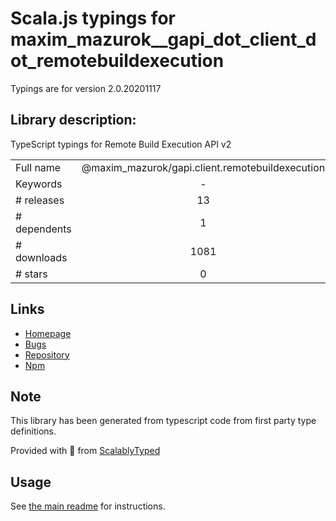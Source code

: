 
# Scala.js typings for maxim_mazurok__gapi_dot_client_dot_remotebuildexecution

Typings are for version 2.0.20201117

## Library description:
TypeScript typings for Remote Build Execution API v2

|                    |                 |
| ------------------ | :-------------: |
| Full name          | @maxim_mazurok/gapi.client.remotebuildexecution |
| Keywords           | - |
| # releases         | 13 |
| # dependents       | 1 |
| # downloads        | 1081 |
| # stars            | 0 |

## Links
- [Homepage](https://github.com/Maxim-Mazurok/google-api-typings-generator#readme)
- [Bugs](https://github.com/Maxim-Mazurok/google-api-typings-generator/issues)
- [Repository](https://github.com/Maxim-Mazurok/google-api-typings-generator)
- [Npm](https://www.npmjs.com/package/%40maxim_mazurok%2Fgapi.client.remotebuildexecution)
    


## Note
This library has been generated from typescript code from first party type definitions.

Provided with :purple_heart: from [ScalablyTyped](https://github.com/oyvindberg/ScalablyTyped)

## Usage
See [the main readme](../../readme.md) for instructions.


